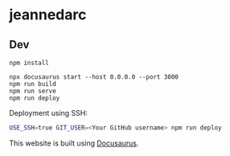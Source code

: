 # jeannedarc

## Dev

```
npm install

npx docusaurus start --host 0.0.0.0 --port 3000
npm run build
npm run serve
npm run deploy

```

Deployment using SSH:

```bash
USE_SSH=true GIT_USER=<Your GitHub username> npm run deploy
```

This website is built using [Docusaurus](https://docusaurus.io/).
